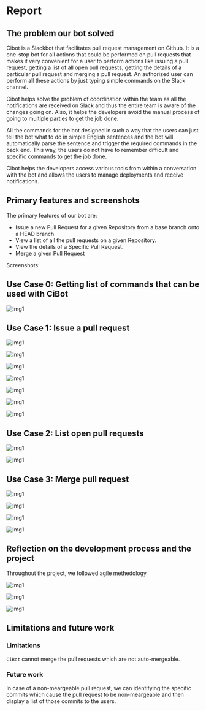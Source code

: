 # Report

## The problem our bot solved
Cibot is a Slackbot that facilitates pull request management on Github. It is a one-stop bot for all actions that could be performed on pull requests that makes it very convenient for a user to perform actions like issuing a pull request, getting a list of all open pull requests, getting the details of a particular pull request and merging a pull request. An authorized user can perform all these actions by just typing simple commands on the Slack channel.

Cibot helps solve the problem of coordination within the team as all the notifications are received on Slack and thus the entire team is aware of the changes going on. Also, it helps the developers avoid the manual process of going to multiple parties to get the job done.

All the commands for the bot designed in such a way that the users can just tell the bot what to do in simple English sentences and the bot will automatically parse the sentence and trigger the required commands in the back end. This way, the users do not have to remember difficult and specific commands to get the job done.

Cibot helps the developers access various tools from within a conversation with the bot and allows the users to manage deployments and receive notifications.

## Primary features and screenshots

The primary features of our bot are:

* Issue a new Pull Request for a given Repository from a base branch onto a HEAD branch
* View a list of all the pull requests on a given Repository.
* View the details of a Specific Pull Request.
* Merge a given Pull Request

Screenshots:

## Use Case 0: Getting list of commands that can be used with CiBot
![img1](https://github.ncsu.edu/ssrivas8/CSC510Project/blob/milestone4/images/usecase0.png)

## Use Case 1: Issue a pull request

![img1](https://github.ncsu.edu/ssrivas8/CSC510Project/blob/milestone4/images/usecase1_1.png)

![img1](https://github.ncsu.edu/ssrivas8/CSC510Project/blob/milestone4/images/usecase1_2.png)

![img1](https://github.ncsu.edu/ssrivas8/CSC510Project/blob/milestone4/images/usecase1_3.png)

![img1](https://github.ncsu.edu/ssrivas8/CSC510Project/blob/milestone4/images/usecase1_4.png)

![img1](https://github.ncsu.edu/ssrivas8/CSC510Project/blob/milestone4/images/usecase1_5.png)

![img1](https://github.ncsu.edu/ssrivas8/CSC510Project/blob/milestone4/images/usecase1_6.png)

![img1](https://github.ncsu.edu/ssrivas8/CSC510Project/blob/milestone4/images/usecase1_7.png)

## Use Case 2: List open pull requests

![img1](https://github.ncsu.edu/ssrivas8/CSC510Project/blob/milestone4/images/usecase2_1.png)

![img1](https://github.ncsu.edu/ssrivas8/CSC510Project/blob/milestone4/images/usecase2_2.png)

## Use Case 3: Merge pull request

![img1](https://github.ncsu.edu/ssrivas8/CSC510Project/blob/milestone4/images/usecase3_1.png)

![img1](https://github.ncsu.edu/ssrivas8/CSC510Project/blob/milestone4/images/usecase3_2.png)

![img1](https://github.ncsu.edu/ssrivas8/CSC510Project/blob/milestone4/images/usecase3_3.png)

![img1](https://github.ncsu.edu/ssrivas8/CSC510Project/blob/milestone4/images/usecase3_4.png)


## Reflection on the development process and the project

Throughout the project, we followed agile methedology


![img1](https://github.ncsu.edu/ssrivas8/CSC510Project/blob/milestone3/media/Architecture%20diagram.png)


![img1](https://github.ncsu.edu/ssrivas8/CSC510Project/blob/milestone3/media/ArchitectureLLD.png)


![img1](https://github.ncsu.edu/ssrivas8/CSC510Project/blob/milestone3/media/Architecture_HL.png)

## Limitations and future work

### Limitations

`CiBot` cannot merge the pull requests which are not auto-mergeable.

### Future work

In case of a non-meargeable pull request, we can identifying the specific commits which cause the pull request to be non-meargeable and then display a list of those commits to the users.
